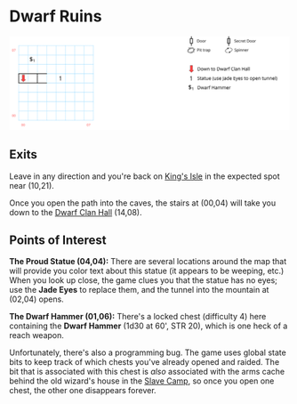 # Dwarf Ruins

[![map](dwarf-ruins.svg)](dwarf-ruins.svg)

## Exits

Leave in any direction and you're back on [King's Isle](Dilmun.md) in the expected spot near (10,21).

Once you open the path into the caves, the stairs at (00,04) will take you down to the [Dwarf Clan Hall](dwarf-clan-hall.md) (14,08).

## Points of Interest

**The Proud Statue (04,04):** There are several locations around the map that will provide you color text about this statue (it appears to be weeping, etc.) When you look up close, the game clues you that the statue has no eyes; use the **Jade Eyes** to replace them, and the tunnel into the mountain at (02,04) opens.

**The Dwarf Hammer (01,06):** There's a locked chest (difficulty 4) here containing the **Dwarf Hammer** (1d30 at 60', STR 20), which is one heck of a reach weapon.

Unfortunately, there's also a programming bug. The game uses global state bits to keep track of which chests you've already opened and raided. The bit that is associated with this chest is *also* associated with the arms cache behind the old wizard's house in the [Slave Camp](slave.camp.md), so once you open one chest, the other one disappears forever.
